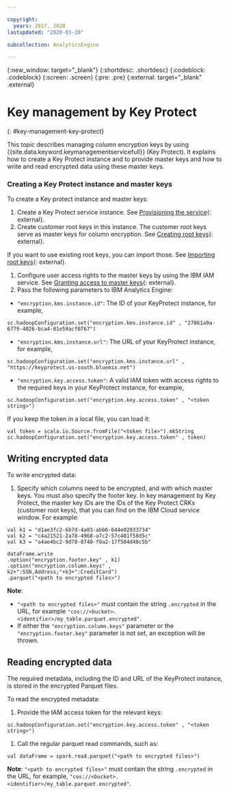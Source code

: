 ```yaml
---

copyright:
  years: 2017, 2020
lastupdated: "2020-03-20"

subcollection: AnalyticsEngine

---
```


<!-- Attribute definitions -->
{:new_window: target="_blank"}
{:shortdesc: .shortdesc}
{:codeblock: .codeblock}
{:screen: .screen}
{:pre: .pre}
{:external: target="_blank" .external}

# Key management by Key Protect
{: #key-management-key-protect}

This topic describes managing column encryption keys by using {{site.data.keyword.keymanagementservicefull}} (Key Protect). It explains how to create a Key Protect instance and to provide master keys and how to write and read encrypted data using these master keys.

### Creating a Key Protect instance and master keys

To create a Key protect instance and master keys:

1. Create a Key Protect service instance. See [Provisioning the service](/docs/key-protect?topic=key-protect-provision){: external}.
1. Create customer root keys in this instance. The customer root keys serve as master keys for column encryption. See [Creating root keys](/docs/key-protect?topic=key-protect-create-root-keys){: external}.

 If you want to use existing root keys, you can import those. See [Importing root keys](/docs/key-protect?topic=key-protect-import-root-keys){: external}.
1. Configure user access rights to the master keys by using the IBM IAM service. See [Granting access to master keys](/docs/key-protect?topic=key-protect-grant-access-keys#grant-access-key-level){: external}.
1. Pass the following parameters to IBM Analytics Engine:

  -	`"encryption.kms.instance.id"`: The ID of your KeyProtect instance, for example,
  ```
  sc.hadoopConfiguration.set("encryption.kms.instance.id" , "27861a9a-6779-4026-bca4-01e59acf0767")
  ```
  - `"encryption.kms.instance.url"`: The URL of your KeyProtect instance, for example,
  ```
  sc.hadoopConfiguration.set("encryption.kms.instance.url" , "https://keyprotect.us-south.bluemix.net")
  ```
  - `"encryption.key.access.token"`: A valid IAM token with access rights to the required keys in your KeyProtect instance, for example,
  ```
  sc.hadoopConfiguration.set("encryption.key.access.token" , "<token string>")
  ```
  If you keep the token in a local file, you can load it:
  ```Then the data encryption key (DEK) is decrypted locally, using the key encryption key (KEK).
  val token = scala.io.Source.fromFile("<token file>").mkString
  sc.hadoopConfiguration.set("encryption.key.access.token" , token)
  ```

## Writing encrypted data

To write encrypted data:

1. Specify which columns need to be encrypted, and with which master keys. You must also specify the footer key. In key management by Key Protect, the master key IDs are the IDs of the Key Protect CRKs (customer root keys), that you can find on the IBM Cloud service window. For example:

  ```
  val k1 = "d1ae3fc2-6b7d-4a03-abb6-644e02933734"
  val k2 = "c4a21521-2a78-4968-a7c2-57c481f58d5c"
  val k3 = "a4ae4bc2-9d78-8748-f8a2-17f584d48c5b"

  dataFrame.write
  .option("encryption.footer.key" , k1)
  .option("encryption.column.keys" , k2+":SSN,Address;"+k3+":CreditCard")
  .parquet("<path to encrypted files>")
  ```
  **Note**:
  - `"<path to encrypted files>"` must contain the string `.encrypted` in the URL, for example `"cos://<bucket>.<identifier>/my_table.parquet.encrypted"`.
  - If either the `"encryption.column.keys"` parameter or the  `"encryption.footer.key"` parameter is not set, an exception will be thrown.

## Reading encrypted data

The required metadata, including the ID and URL of the KeyProtect instance, is stored in the encrypted Parquet files.

To read the encrypted metadata:
1. Provide the IAM access token for the relevant keys:
  ```
  sc.hadoopConfiguration.set("encryption.key.access.token" , "<token string>")
  ```
1. Call the regular parquet read commands, such as:
  ```
  val dataFrame = spark.read.parquet("<path to encrypted files>")
  ```
 **Note**: `"<path to encrypted files>"` must contain the string `.encrypted` in the URL, for example, `"cos://<bucket>.<identifier>/my_table.parquet.encrypted"`.
